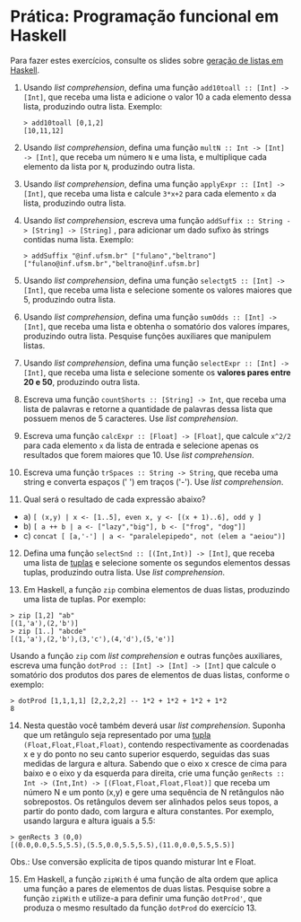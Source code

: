 # Prática: Programação funcional em Haskell

Para fazer estes exercícios, consulte os slides sobre [geração de listas em Haskell](https://docs.google.com/presentation/d/14AVjYb2PCF93LEosxo8JMGep_oqVmRshU9Dzc2CvvBQ/edit?usp=sharing).

1. Usando *list comprehension*, defina uma função `add10toall :: [Int] -> [Int]`, que receba uma lista e adicione o valor 10 a cada elemento dessa lista, produzindo outra lista. Exemplo:

   ```
   > add10toall [0,1,2]
   [10,11,12]
   ```

2. Usando *list comprehension*, defina uma função `multN :: Int -> [Int] -> [Int]`, que receba um número `N` e uma lista, e multiplique cada elemento da lista por `N`, produzindo outra lista.


3. Usando *list comprehension*, defina uma função `applyExpr :: [Int] -> [Int]`, que receba uma lista e calcule `3*x+2` para cada elemento `x` da lista, produzindo outra lista.

4. Usando *list comprehension*, escreva uma função `addSuffix :: String -> [String] -> [String]` , para adicionar um dado sufixo às strings contidas numa lista. Exemplo: 

   ```
   > addSuffix "@inf.ufsm.br" ["fulano","beltrano"]
   ["fulano@inf.ufsm.br","beltrano@inf.ufsm.br]
   ```

5. Usando *list comprehension*, defina uma função `selectgt5 :: [Int] -> [Int]`, que receba uma lista e selecione somente os valores maiores que 5, produzindo outra lista.

6. Usando *list comprehension*, defina uma função `sumOdds :: [Int] -> [Int]`, que receba uma lista e obtenha o somatório dos valores ímpares, produzindo outra lista. Pesquise funções auxiliares que manipulem listas.

7. Usando *list comprehension*, defina uma função `selectExpr :: [Int] -> [Int]`, que receba uma lista e selecione somente os **valores pares entre 20 e 50**, produzindo outra lista.

8. Escreva uma função `countShorts :: [String] -> Int`, que receba uma lista de palavras e retorne a quantidade de palavras dessa lista que possuem menos de 5 caracteres. Use *list comprehension*.


9. Escreva uma função `calcExpr :: [Float] -> [Float]`, que calcule `x^2/2` para cada elemento `x` da lista de entrada e selecione apenas os resultados que forem maiores que 10. Use *list comprehension*.

10. Escreva uma função `trSpaces :: String -> String`, que receba uma string e converta espaços (' ') em traços ('-'). Use *list comprehension*.

11. Qual será o resultado de cada expressão abaixo?

   - a) `[ (x,y) | x <- [1..5], even x, y <- [(x + 1)..6], odd y ]`
   - b) `[ a ++ b | a <- ["lazy","big"], b <- ["frog", "dog"]]`
   - c) `concat [ [a,'-'] | a <- "paralelepipedo", not (elem a "aeiou")]`

12. Defina uma função `selectSnd :: [(Int,Int)] -> [Int]`, que receba uma lista de [tuplas](http://learnyouahaskell.com/starting-out#tuples) e selecione somente os segundos elementos dessas tuplas, produzindo outra lista. Use *list comprehension*.

13. Em Haskell, a função `zip` combina elementos de duas listas, produzindo uma lista de tuplas. Por exemplo:

   ```
   > zip [1,2] "ab"
   [(1,'a'),(2,'b')]
   > zip [1..] "abcde"
   [(1,'a'),(2,'b'),(3,'c'),(4,'d'),(5,'e')]
   ```
Usando a função `zip` com *list comprehension* e outras funções auxiliares, escreva uma função `dotProd :: [Int] -> [Int] -> [Int]` que calcule o somatório dos produtos dos pares de elementos de duas listas, conforme o exemplo:

   ```
   > dotProd [1,1,1,1] [2,2,2,2] -- 1*2 + 1*2 + 1*2 + 1*2
   8
   ```

14. Nesta questão você também deverá usar *list comprehension*. Suponha   que   um   retângulo   seja   representado   por   uma   [tupla](http://learnyouahaskell.com/starting-out#tuples) `(Float,Float,Float,Float)`, contendo respectivamente as coordenadas x e y do ponto no seu canto superior esquerdo, seguidas das suas medidas de largura e altura. Sabendo que o eixo x cresce de cima para baixo e o eixo y   da   esquerda   para   direita,   crie   uma   função `genRects :: Int -> (Int,Int) -> [(Float,Float,Float,Float)]` que receba um número N   e   um   ponto   (x,y)   e   gere   uma   sequência   de   N   retângulos   não sobrepostos.  Os retângulos devem ser alinhados pelos seus topos, a partir do ponto dado, com largura e altura constantes. Por exemplo, usando largura e altura iguais a 5.5: 

   ```
   > genRects 3 (0,0) 
   [(0.0,0.0,5.5,5.5),(5.5,0.0,5.5,5.5),(11.0,0.0,5.5,5.5)]
   ```

   Obs.: Use conversão explícita de tipos quando misturar Int e Float.
   
15. Em Haskell, a função `zipWith` é uma função de alta ordem que aplica uma função a pares de elementos de duas listas. Pesquise sobre a função `zipWith` e utilize-a para definir uma função `dotProd'`, que produza o mesmo resultado da função `dotProd` do exercício 13.

